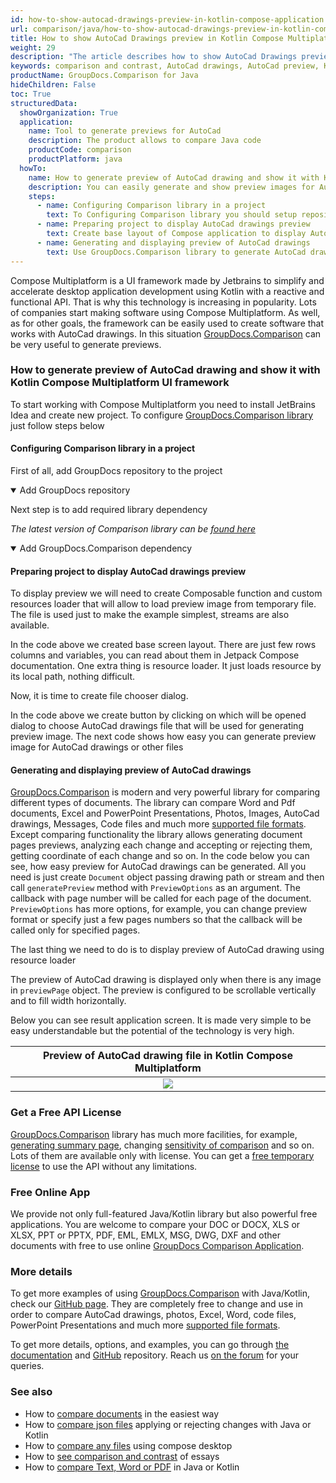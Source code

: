 ```yaml
---
id: how-to-show-autocad-drawings-preview-in-kotlin-compose-application
url: comparison/java/how-to-show-autocad-drawings-preview-in-kotlin-compose-application
title: How to show AutoCad Drawings preview in Kotlin Compose Multiplatform application
weight: 29
description: "The article describes how to show AutoCad Drawings preview in Kotlin Compose application using GroupDocs.Comparison"
keywords: comparison and contrast, AutoCad drawings, AutoCad preview, Kotlin Compose Multiplatform application
productName: GroupDocs.Comparison for Java
hideChildren: False
toc: True
structuredData:
  showOrganization: True
  application:
    name: Tool to generate previews for AutoCad
    description: The product allows to compare Java code
    productCode: comparison
    productPlatform: java
  howTo:
    name: How to generate preview of AutoCad drawing and show it with Kotlin Compose Multiplatform UI framework
    description: You can easily generate and show preview images for AutoCad drawings
    steps:
      - name: Configuring Comparison library in a project
        text: To Configuring Comparison library you should setup repository and add maven dependency
      - name: Preparing project to display AutoCad drawings preview
        text: Create base layout of Compose application to display AutoCad drawings preview in it
      - name: Generating and displaying preview of AutoCad drawings
        text: Use GroupDocs.Comparison library to generate AutoCad drawings preview and display it using Kotlin Compose
---
```


Compose Multiplatform is a UI framework made by Jetbrains to simplify and accelerate desktop application development using Kotlin with a reactive and functional API. That is why this technology is increasing in popularity. Lots of companies start making software using Compose Multiplatform. As well, as for other goals, the framework can be easily used to create software that works with AutoCad drawings. In this situation [GroupDocs.Comparison](https://products.groupdocs.com/comparison) can be very useful to generate previews.

### How to generate preview of AutoCad drawing and show it with Kotlin Compose Multiplatform UI framework

To start working with Compose Multiplatform you need to install JetBrains Idea and create new project. To configure [GroupDocs.Comparison library](https://repository.groupdocs.com/comparison/) just follow steps below

#### Configuring Comparison library in a project

First of all, add GroupDocs repository to the project

<details open><summary>Add GroupDocs repository</summary><blockquote>

<script src="https://gist.github.com/groupdocs-comparison-gists/d75ac956735fabd2a53613e54e3b7039.js"></script>

</blockquote></details>

Next step is to add required library dependency

_The latest version of Comparison library can be [found here](https://repository.groupdocs.com/comparison/)_

<details open><summary>Add GroupDocs.Comparison dependency</summary><blockquote>

<script src="https://gist.github.com/groupdocs-comparison-gists/afcee955994941d17ce917654c98b25d.js"></script>

</blockquote></details>

#### Preparing project to display AutoCad drawings preview

To display preview we will need to create Composable function and custom resources loader that will allow to load preview image from temporary file. The file is used just to make the example simplest, streams are also available.

<script src="https://gist.github.com/groupdocs-comparison-gists/5bbdde8d898dde2fde20507baca6de86.js"></script>

In the code above we created base screen layout. There are just few rows columns and variables, you can read about them in Jetpack Compose documentation. One extra thing is resource loader. It just loads resource by its local path, nothing difficult.

Now, it is time to create file chooser dialog.

<script src="https://gist.github.com/groupdocs-comparison-gists/d4278b77570d3ebad8f9fc83676b6f94.js"></script>

In the code above we create button by clicking on which will be opened dialog to choose AutoCad drawings file that will be used for generating preview image.
The next code shows how easy you can generate preview image for AutoCad drawings or other files

<script src="https://gist.github.com/groupdocs-comparison-gists/a2c0a660e5d00e1ca54201d00e15ee81.js"></script>

#### Generating and displaying preview of AutoCad drawings

[GroupDocs.Comparison](https://products.groupdocs.com/comparison/java) is modern and very powerful library for comparing different types of documents. The library can compare Word and Pdf documents, Excel and PowerPoint Presentations, Photos, Images, AutoCad drawings, Messages, Code files and much more [supported file formats](/comparison/java/supported-document-formats/). Except comparing functionality the library allows generating document pages previews, analyzing each change and accepting or rejecting them, getting coordinate of each change and so on.
In the code below you can see, how easy preview for AutoCad drawings can be generated. All you need is just create `Document` object passing drawing path or stream and then call `generatePreview` method with `PreviewOptions` as an argument. The callback with page number will be called for each page of the document. `PreviewOptions` has more options, for example, you can change preview format or specify just a few pages numbers so that the callback will be called only for specified pages.

The last thing we need to do is to display preview of AutoCad drawing using resource loader

<script src="https://gist.github.com/groupdocs-comparison-gists/36d972bf08dbeb494765418a4093d982.js"></script>

The preview of AutoCad drawing is displayed only when there is any image in `previewPage` object. The preview is configured to be scrollable vertically and to fill width horizontally.

Below you can see result application screen. It is made very simple to be easy understandable but the potential of the technology is very high.

|                   Preview of AutoCad drawing file in Kotlin Compose Multiplatform                   |
| :-------------------------------------------------------------------------------------------------: |
| ![](/comparison/java/images/how-to-show-autocad-drawings-preview-in-kotlin-compose-application.png) |

### Get a Free API License

[GroupDocs.Comparison](https://products.groupdocs.com/comparison/java) library has much more facilities, for example, [generating summary page](/comparison/java/get-only-summary-page/), changing [sensitivity of comparison](/comparison/java/adjusting-comparison-sensitivity/) and so on. Lots of them are available only with license. You can get a [free temporary license](https://purchase.groupdocs.com/temporary-license) to use the API without any limitations.

### Free Online App

We provide not only full-featured Java/Kotlin library but also powerful free applications.
You are welcome to compare your DOC or DOCX, XLS or XLSX, PPT or PPTX, PDF, EML, EMLX, MSG, DWG, DXF and other documents with free to use online [GroupDocs Comparison Application](https://products.groupdocs.app/comparison).

### More details

To get more examples of using [GroupDocs.Comparison](https://products.groupdocs.com/comparison) with Java/Kotlin, check our [GitHub page](https://github.com/groupdocs-comparison/GroupDocs.Comparison-for-Java). They are completely free to change and use in order to compare AutoCad drawings, photos, Excel, Word, code files, PowerPoint Presentations and much more [supported file formats](/comparison/java/supported-document-formats/).

To get more details, options, and examples, you can go through [the documentation](/comparison/java/getting-started/) and [GitHub](https://github.com/groupdocs-comparison) repository. Reach us [on the forum](https://forum.groupdocs.com/) for your queries.

### See also

- How to [compare documents](/comparison/java/how-to-compare-documents-in-the-easiest-way) in the easiest way
- How to [compare json files](/comparison/java/how-to-compare-files-in-java-or-kotlin) applying or rejecting changes with Java or Kotlin
- How to [compare any files](/comparison/java/how-to-compare-any-files-using-compose-desktop) using compose desktop
- How to [see comparison and contrast](/comparison/java/how-to-see-comparison-and-contrast-of-essays) of essays
- How to [compare Text, Word or PDF](/comparison/java/how-to-compare-text-word-pdf-in-java-or-kotlin) in Java or Kotlin
